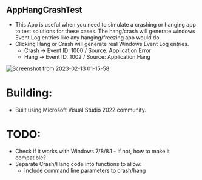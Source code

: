 ## AppHangCrashTest
- This App is useful when you need to simulate a crashing or hanging app to test solutions for these cases. The hang/crash will generate windows Event Log entries like any hanging/freezing app would do.
- Clicking Hang or Crash will generate real Windows Event Log entries.
  - Crash -> Event ID: 1000 / Source: Application Error
  - Hang -> Event ID: 1002 / Source: Application Hang

![Screenshot from 2023-02-13 01-15-58](https://user-images.githubusercontent.com/834010/218369716-e65b02aa-e28c-4d69-8e7f-926f39ba6366.png)

# Building:
- Built using Microsoft Visual Studio 2022 community.

# TODO:
- Check if it works with Windows 7/8/8.1 - if not, how to make it compatible?
- Separate Crash/Hang code into functions to allow:
  - Include command line parameters to crash/hang 
